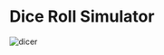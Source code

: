 #  Dice Roll Simulator
![dicer](https://github.com/rajeshchary1999/Dice_Roller/assets/104690664/fa42efac-8e1a-4254-9c72-2e0d74ec0222)
